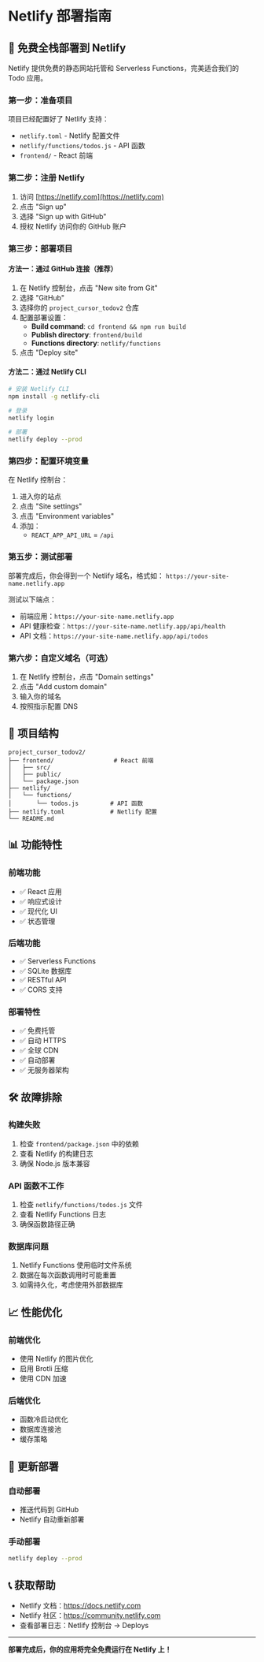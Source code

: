 # Netlify 部署指南

## 🚀 免费全栈部署到 Netlify

Netlify 提供免费的静态网站托管和 Serverless Functions，完美适合我们的 Todo 应用。

### 第一步：准备项目

项目已经配置好了 Netlify 支持：
- `netlify.toml` - Netlify 配置文件
- `netlify/functions/todos.js` - API 函数
- `frontend/` - React 前端

### 第二步：注册 Netlify

1. 访问 [https://netlify.com](https://netlify.com)
2. 点击 "Sign up"
3. 选择 "Sign up with GitHub"
4. 授权 Netlify 访问你的 GitHub 账户

### 第三步：部署项目

#### 方法一：通过 GitHub 连接（推荐）

1. 在 Netlify 控制台，点击 "New site from Git"
2. 选择 "GitHub"
3. 选择你的 `project_cursor_todov2` 仓库
4. 配置部署设置：
   - **Build command**: `cd frontend && npm run build`
   - **Publish directory**: `frontend/build`
   - **Functions directory**: `netlify/functions`
5. 点击 "Deploy site"

#### 方法二：通过 Netlify CLI

```bash
# 安装 Netlify CLI
npm install -g netlify-cli

# 登录
netlify login

# 部署
netlify deploy --prod
```

### 第四步：配置环境变量

在 Netlify 控制台：
1. 进入你的站点
2. 点击 "Site settings"
3. 点击 "Environment variables"
4. 添加：
   - `REACT_APP_API_URL` = `/api`

### 第五步：测试部署

部署完成后，你会得到一个 Netlify 域名，格式如：
`https://your-site-name.netlify.app`

测试以下端点：
- 前端应用：`https://your-site-name.netlify.app`
- API 健康检查：`https://your-site-name.netlify.app/api/health`
- API 文档：`https://your-site-name.netlify.app/api/todos`

### 第六步：自定义域名（可选）

1. 在 Netlify 控制台，点击 "Domain settings"
2. 点击 "Add custom domain"
3. 输入你的域名
4. 按照指示配置 DNS

## 🔧 项目结构

```
project_cursor_todov2/
├── frontend/                 # React 前端
│   ├── src/
│   ├── public/
│   └── package.json
├── netlify/
│   └── functions/
│       └── todos.js         # API 函数
├── netlify.toml             # Netlify 配置
└── README.md
```

## 📊 功能特性

### 前端功能
- ✅ React 应用
- ✅ 响应式设计
- ✅ 现代化 UI
- ✅ 状态管理

### 后端功能
- ✅ Serverless Functions
- ✅ SQLite 数据库
- ✅ RESTful API
- ✅ CORS 支持

### 部署特性
- ✅ 免费托管
- ✅ 自动 HTTPS
- ✅ 全球 CDN
- ✅ 自动部署
- ✅ 无服务器架构

## 🛠️ 故障排除

### 构建失败
1. 检查 `frontend/package.json` 中的依赖
2. 查看 Netlify 的构建日志
3. 确保 Node.js 版本兼容

### API 函数不工作
1. 检查 `netlify/functions/todos.js` 文件
2. 查看 Netlify Functions 日志
3. 确保函数路径正确

### 数据库问题
1. Netlify Functions 使用临时文件系统
2. 数据在每次函数调用时可能重置
3. 如需持久化，考虑使用外部数据库

## 📈 性能优化

### 前端优化
- 使用 Netlify 的图片优化
- 启用 Brotli 压缩
- 使用 CDN 加速

### 后端优化
- 函数冷启动优化
- 数据库连接池
- 缓存策略

## 🔄 更新部署

### 自动部署
- 推送代码到 GitHub
- Netlify 自动重新部署

### 手动部署
```bash
netlify deploy --prod
```

## 📞 获取帮助

- Netlify 文档：https://docs.netlify.com
- Netlify 社区：https://community.netlify.com
- 查看部署日志：Netlify 控制台 -> Deploys

---

**部署完成后，你的应用将完全免费运行在 Netlify 上！**
